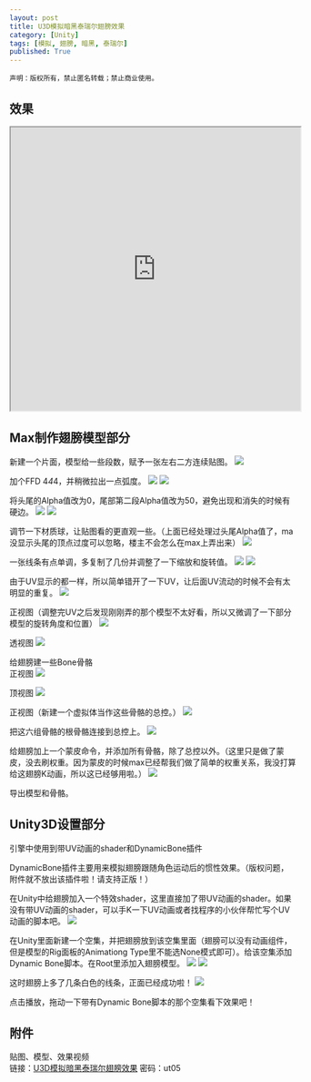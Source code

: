 ```yaml
---
layout: post
title: U3D模拟暗黑泰瑞尔翅膀效果
category: [Unity]
tags: [模拟, 翅膀, 暗黑, 泰瑞尔]
published: True
---
```



`声明：版权所有，禁止匿名转载；禁止商业使用。`


## 效果
<iframe height=498 width=510 src="http://p2qbbj7hi.bkt.clouddn.com/U3D%E6%A8%A1%E6%8B%9F%E6%9A%97%E9%BB%91%E6%B3%B0%E7%91%9E%E5%B0%94%E7%BF%85%E8%86%80%E6%95%88%E6%9E%9C.mp4"></iframe>


## Max制作翅膀模型部分
新建一个片面，模型给一些段数，赋予一张左右二方连续贴图。
<left>
<img src="http://p2qbbj7hi.bkt.clouddn.com/U3D%E6%A8%A1%E6%8B%9F%E6%9A%97%E9%BB%91%E6%B3%B0%E7%91%9E%E5%B0%94%E7%BF%85%E8%86%80%E6%95%88%E6%9E%9C01.png">
</left>

加个FFD 4*4*4，并稍微拉出一点弧度。
<left>
	<img src="http://p2qbbj7hi.bkt.clouddn.com/U3D%E6%A8%A1%E6%8B%9F%E6%9A%97%E9%BB%91%E6%B3%B0%E7%91%9E%E5%B0%94%E7%BF%85%E8%86%80%E6%95%88%E6%9E%9C02.png">
	<img src="http://p2qbbj7hi.bkt.clouddn.com/U3D%E6%A8%A1%E6%8B%9F%E6%9A%97%E9%BB%91%E6%B3%B0%E7%91%9E%E5%B0%94%E7%BF%85%E8%86%80%E6%95%88%E6%9E%9C03.png">
</left>

将头尾的Alpha值改为0，尾部第二段Alpha值改为50，避免出现和消失的时候有硬边。
<left>
	<img src="http://p2qbbj7hi.bkt.clouddn.com/U3D%E6%A8%A1%E6%8B%9F%E6%9A%97%E9%BB%91%E6%B3%B0%E7%91%9E%E5%B0%94%E7%BF%85%E8%86%80%E6%95%88%E6%9E%9C04.png">
	<img src="http://p2qbbj7hi.bkt.clouddn.com/U3D%E6%A8%A1%E6%8B%9F%E6%9A%97%E9%BB%91%E6%B3%B0%E7%91%9E%E5%B0%94%E7%BF%85%E8%86%80%E6%95%88%E6%9E%9C05.png">
</left>

调节一下材质球，让贴图看的更直观一些。（上面已经处理过头尾Alpha值了，ma没显示头尾的顶点过度可以忽略，楼主不会怎么在max上弄出来）
<left>
	<img src="http://p2qbbj7hi.bkt.clouddn.com/U3D%E6%A8%A1%E6%8B%9F%E6%9A%97%E9%BB%91%E6%B3%B0%E7%91%9E%E5%B0%94%E7%BF%85%E8%86%80%E6%95%88%E6%9E%9C06.png">
</left>

一张线条有点单调，多复制了几份并调整了一下缩放和旋转值。
<left>
	<img src="http://p2qbbj7hi.bkt.clouddn.com/U3D%E6%A8%A1%E6%8B%9F%E6%9A%97%E9%BB%91%E6%B3%B0%E7%91%9E%E5%B0%94%E7%BF%85%E8%86%80%E6%95%88%E6%9E%9C07.png">
	<img src="http://p2qbbj7hi.bkt.clouddn.com/U3D%E6%A8%A1%E6%8B%9F%E6%9A%97%E9%BB%91%E6%B3%B0%E7%91%9E%E5%B0%94%E7%BF%85%E8%86%80%E6%95%88%E6%9E%9C08.png">
</left>

由于UV显示的都一样，所以简单错开了一下UV，让后面UV流动的时候不会有太明显的重复。
<left>
	<img src="http://p2qbbj7hi.bkt.clouddn.com/U3D%E6%A8%A1%E6%8B%9F%E6%9A%97%E9%BB%91%E6%B3%B0%E7%91%9E%E5%B0%94%E7%BF%85%E8%86%80%E6%95%88%E6%9E%9C09.png">
</left>

正视图（调整完UV之后发现刚刚弄的那个模型不太好看，所以又微调了一下部分模型的旋转角度和位置）
<left>
	<img src="http://p2qbbj7hi.bkt.clouddn.com/U3D%E6%A8%A1%E6%8B%9F%E6%9A%97%E9%BB%91%E6%B3%B0%E7%91%9E%E5%B0%94%E7%BF%85%E8%86%80%E6%95%88%E6%9E%9C10.png">
</left>

透视图
<left>
	<img src="http://p2qbbj7hi.bkt.clouddn.com/U3D%E6%A8%A1%E6%8B%9F%E6%9A%97%E9%BB%91%E6%B3%B0%E7%91%9E%E5%B0%94%E7%BF%85%E8%86%80%E6%95%88%E6%9E%9C11.png">
</left>

给翅膀建一些Bone骨骼
<br>
正视图
<left>
	<img src="http://p2qbbj7hi.bkt.clouddn.com/U3D%E6%A8%A1%E6%8B%9F%E6%9A%97%E9%BB%91%E6%B3%B0%E7%91%9E%E5%B0%94%E7%BF%85%E8%86%80%E6%95%88%E6%9E%9C12.png">
</left>

顶视图
<left>
	<img src="http://p2qbbj7hi.bkt.clouddn.com/U3D%E6%A8%A1%E6%8B%9F%E6%9A%97%E9%BB%91%E6%B3%B0%E7%91%9E%E5%B0%94%E7%BF%85%E8%86%80%E6%95%88%E6%9E%9C13.png">
</left>

正视图（新建一个虚拟体当作这些骨骼的总控。）
<left>
	<img src="http://p2qbbj7hi.bkt.clouddn.com/U3D%E6%A8%A1%E6%8B%9F%E6%9A%97%E9%BB%91%E6%B3%B0%E7%91%9E%E5%B0%94%E7%BF%85%E8%86%80%E6%95%88%E6%9E%9C14.png">
</left>

把这六组骨骼的根骨骼连接到总控上。
<left>
	<img src="http://p2qbbj7hi.bkt.clouddn.com/U3D%E6%A8%A1%E6%8B%9F%E6%9A%97%E9%BB%91%E6%B3%B0%E7%91%9E%E5%B0%94%E7%BF%85%E8%86%80%E6%95%88%E6%9E%9C15.png">
</left>

给翅膀加上一个蒙皮命令，并添加所有骨骼，除了总控以外。（这里只是做了蒙皮，没去刷权重。因为蒙皮的时候max已经帮我们做了简单的权重关系，我没打算给这翅膀K动画，所以这已经够用啦。）
<left>
	<img src="http://p2qbbj7hi.bkt.clouddn.com/U3D%E6%A8%A1%E6%8B%9F%E6%9A%97%E9%BB%91%E6%B3%B0%E7%91%9E%E5%B0%94%E7%BF%85%E8%86%80%E6%95%88%E6%9E%9C16.png">
</left>

导出模型和骨骼。


## Unity3D设置部分
引擎中使用到带UV动画的shader和DynamicBone插件

DynamicBone插件主要用来模拟翅膀跟随角色运动后的惯性效果。（版权问题，附件就不放出该插件啦！请支持正版！）

在Unity中给翅膀加入一个特效shader，这里直接加了带UV动画的shader。如果没有带UV动画的shader，可以手K一下UV动画或者找程序的小伙伴帮忙写个UV动画的脚本吧。
<left>
	<img src="http://p2qbbj7hi.bkt.clouddn.com/U3D%E6%A8%A1%E6%8B%9F%E6%9A%97%E9%BB%91%E6%B3%B0%E7%91%9E%E5%B0%94%E7%BF%85%E8%86%80%E6%95%88%E6%9E%9C17.png">
</left>

在Unity里面新建一个空集，并把翅膀放到该空集里面（翅膀可以没有动画组件，但是模型的Rig面板的Animationg Type里不能选None模式即可）。给该空集添加Dynamic Bone脚本。在Root里添加入翅膀模型。
<left>
	<img src="http://p2qbbj7hi.bkt.clouddn.com/U3D%E6%A8%A1%E6%8B%9F%E6%9A%97%E9%BB%91%E6%B3%B0%E7%91%9E%E5%B0%94%E7%BF%85%E8%86%80%E6%95%88%E6%9E%9C18.png">
	<img src="http://p2qbbj7hi.bkt.clouddn.com/U3D%E6%A8%A1%E6%8B%9F%E6%9A%97%E9%BB%91%E6%B3%B0%E7%91%9E%E5%B0%94%E7%BF%85%E8%86%80%E6%95%88%E6%9E%9C19.png">
</left>

这时翅膀上多了几条白色的线条，正面已经成功啦！
<left>
	<img src="http://p2qbbj7hi.bkt.clouddn.com/U3D%E6%A8%A1%E6%8B%9F%E6%9A%97%E9%BB%91%E6%B3%B0%E7%91%9E%E5%B0%94%E7%BF%85%E8%86%80%E6%95%88%E6%9E%9C20.png">
</left>

点击播放，拖动一下带有Dynamic Bone脚本的那个空集看下效果吧！


## 附件
贴图、模型、效果视频
<br>
链接：[U3D模拟暗黑泰瑞尔翅膀效果](http://pan.baidu.com/s/1bo4Nt9d) 密码：ut05
